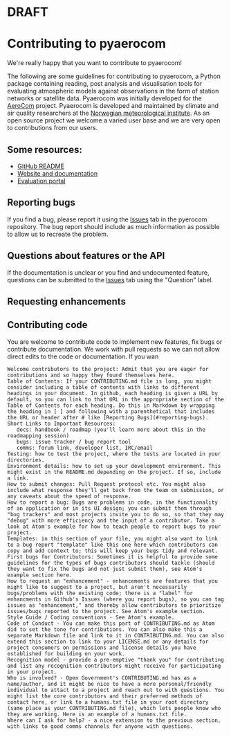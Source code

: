 # DRAFT
# Contributing to pyaerocom

We're really happy that you want to contribute to pyaerocom!

The following are some guidelines for contributing to pyaerocom, a Python package containing reading, post analysis and visualisation tools for evaluating atmospheric models against observations in the form of station networks or satellite data. Pyaerocom was initially developed for the [AeroCom](http://aerocom.met.no) project. Pyaerocom is developed and maintained by climate and air quality researchers at the [Norwegian meteorological institute](http://www.met.no). As an open source project we welcome a varied user base and we are very open to contributions from our users.

## Some resources:
* [GitHub README](https://github.com/metno/pyaerocom/blob/main-dev/README.rst)
* [Website and documentation](https://pyaerocom.readthedocs.io/en/latest/index.html)
* [Evaluation portal](aeroval.met.no)

## Reporting bugs
If you find a bug, please report it using the [Issues](https://github.com/metno/pyaerocom/issues) tab in the pyerocom repository. The bug report should include as much information as possible to allow us to recreate the problem. 

## Questions about features or the API
If the documentation is unclear or you find and undocumented feature, questions can be submitted to the [Issues](https://github.com/metno/pyaerocom/issues) tab using the "Question" label.

## Requesting enhancements

## Contributing code
You are welcome to contribute code to implement new features, fix bugs or contribute documentation. We work with pull requests so we can not allow direct edits to the code or documentation. If you wan

    Welcome contributors to the project: Admit that you are eager for contributions and so happy they found themselves here.
    Table of Contents: If your CONTRIBUTING.md file is long, you might consider including a table of contents with links to different headings in your document. In github, each heading is given a URL by default, so you can link to that URL in the appropriate section of the Table of Contents for each heading. Do this in Markdown by wrapping the heading in [ ] and following with a parenthetical that includes the URL or header after # like [Reporting Bugs](#reporting-bugs).
    Short Links to Important Resources:
       docs: handbook / roadmap (you'll learn more about this in the roadmapping session)
       bugs: issue tracker / bug report tool
       comms: forum link, developer list, IRC/email
    Testing: how to test the project, where the tests are located in your directories.
    Environment details: how to set up your development environment. This might exist in the README.md depending on the project. If so, include a link.
    How to submit changes: Pull Request protocol etc. You might also include what response they'll get back from the team on submission, or any caveats about the speed of response.
    How to report a bug: Bugs are problems in code, in the functionality of an application or in its UI design; you can submit them through "bug trackers" and most projects invite you to do so, so that they may "debug" with more efficiency and the input of a contributor. Take a look at Atom's example for how to teach people to report bugs to your project.
    Templates: in this section of your file, you might also want to link to a bug report "template" like this one here which contributors can copy and add context to; this will keep your bugs tidy and relevant.
    First bugs for Contributors: Sometimes it is helpful to provide some guidelines for the types of bugs contributors should tackle (should they want to fix the bugs and not just submit them), see Atom's example section here.
    How to request an "enhancement" - enhancements are features that you might like to suggest to a project, but aren't necessarily bugs/problems with the existing code; there is a "label" for enhancments in Github's Issues (where you report bugs), so you can tag issues as "enhancement," and thereby allow contributors to prioritize issues/bugs reported to the project. See Atom's example section.
    Style Guide / Coding conventions - See Atom's example.
    Code of Conduct - You can make this part of CONTRIBUTING.md as Atom did to set the tone for contributions. You can also make this a separate Markdown file and link to it in CONTRIBUTING.md. You can also extend this section to link to your LICENSE.md or any details for project consumers on permissions and license details you have established for building on your work.
    Recognition model - provide a pre-emptive "thank you" for contributing and list any recognition contributors might receive for participating in your project.
    Who is involved? - Open Government's CONTRIBUTING.md has as a name/author, and it might be nice to have a more personal/friendly individual to attact to a project and reach out to with questions. You might list the core contributors and their preferred methods of contact here, or link to a humans.txt file in your root directory (same place as your CONTRIBUTING.md file), which lets people know who they are working. Here is an example of a humans.txt file.
    Where can I ask for help? - a nice extension to the previous section, with links to good comms channels for anyone with questions.
